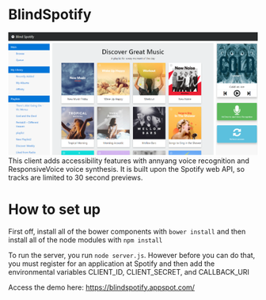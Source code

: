 # BlindSpotify

![img](./client/img/Capture2.PNG)
This client adds accessibility features with annyang voice recognition and ResponsiveVoice voice synthesis.  It is built upon the Spotify web API, so tracks are limited to 30 second previews.

# How to set up
First off, install all of the bower components with 
`bower install`
and then install all of the node modules with
`npm install`

To run the server, you run `node server.js`.  However before you can do that, you must register for an application at Spotify and then add the environmental variables CLIENT_ID, CLIENT_SECRET, and CALLBACK_URI

Access the demo here:
https://blindspotify.appspot.com/